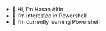- 👋 Hi, I’m Hasan Altin
- 👀 I’m interested in Powershell
- 🌱 I’m currently learning Powershell

<!---
hasanaltin/hasanaltin is a ✨ special ✨ repository because its `README.md` (this file) appears on your GitHub profile.
You can click the Preview link to take a look at your changes.
--->
